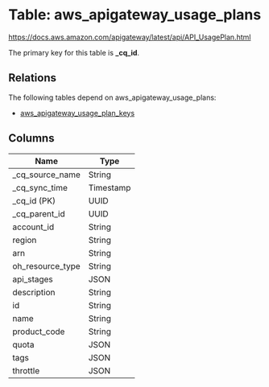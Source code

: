 # Table: aws_apigateway_usage_plans

https://docs.aws.amazon.com/apigateway/latest/api/API_UsagePlan.html

The primary key for this table is **_cq_id**.

## Relations

The following tables depend on aws_apigateway_usage_plans:
  - [aws_apigateway_usage_plan_keys](aws_apigateway_usage_plan_keys.md)

## Columns
| Name          | Type          |
| ------------- | ------------- |
|_cq_source_name|String|
|_cq_sync_time|Timestamp|
|_cq_id (PK)|UUID|
|_cq_parent_id|UUID|
|account_id|String|
|region|String|
|arn|String|
|oh_resource_type|String|
|api_stages|JSON|
|description|String|
|id|String|
|name|String|
|product_code|String|
|quota|JSON|
|tags|JSON|
|throttle|JSON|